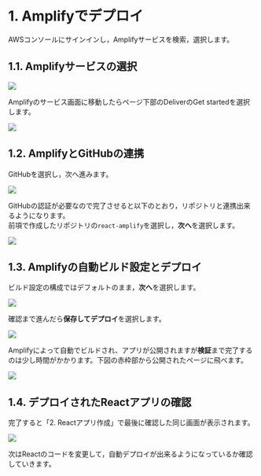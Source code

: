 # 1. Amplifyでデプロイ

AWSコンソールにサインインし，Amplifyサービスを検索，選択します。

## 1.1. Amplifyサービスの選択

![](./img/2021-05-06-00-49-35.png)

Amplifyのサービス画面に移動したらページ下部のDeliverのGet startedを選択します。

![](./img/2021-05-06-00-53-19.png)

## 1.2. AmplifyとGitHubの連携

GitHubを選択し，次へ進みます。

![](./img/2021-05-06-00-56-16.png)

GitHubの認証が必要なので完了させると以下のとおり，リポジトリと連携出来るようになります。<br>前項で作成したリポジトリの`react-amplify`を選択し，**次へ**を選択します。

![](./img/2021-05-06-00-58-58.png)

## 1.3. Amplifyの自動ビルド設定とデプロイ

ビルド設定の構成ではデフォルトのまま，**次へ**を選択します。

![](./img/2021-05-06-01-07-18.png)

確認まで進んだら**保存してデプロイ**を選択します。

![](./img/2021-05-06-01-09-10.png)

Amplifyによって自動でビルドされ、アプリが公開されますが**検証**まで完了するのは少し時間がかかります。下図の赤枠部から公開されたページに飛べます。

![](./img/2021-05-06-01-13-13.png)

## 1.4. デプロイされたReactアプリの確認

完了すると「2. Reactアプリ作成」で最後に確認した同じ画面が表示されます。

![](./img/2021-05-05-23-42-02.png)

次はReactのコードを変更して，自動デプロイが出来るようになっているか確認していきます。